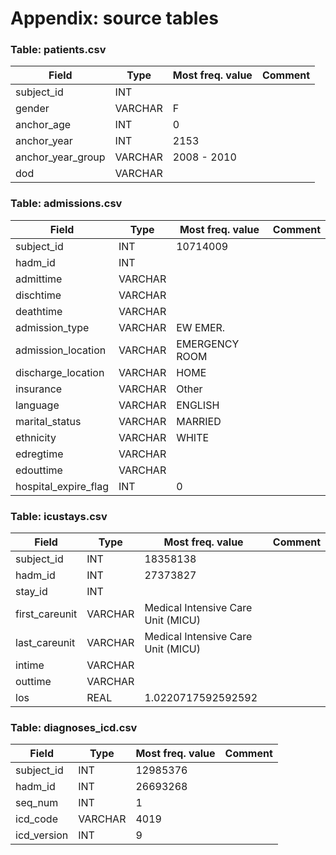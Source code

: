 # Appendix: source tables

### Table: patients.csv

| Field | Type | Most freq. value | Comment |
| --- | --- | --- | --- |
| subject_id | INT |  |  |
| gender | VARCHAR | F |  |
| anchor_age | INT | 0 |  |
| anchor_year | INT | 2153 |  |
| anchor_year_group | VARCHAR | 2008 - 2010 |  |
| dod | VARCHAR |  |  |

### Table: admissions.csv

| Field | Type | Most freq. value | Comment |
| --- | --- | --- | --- |
| subject_id | INT | 10714009 |  |
| hadm_id | INT |  |  |
| admittime | VARCHAR |  |  |
| dischtime | VARCHAR |  |  |
| deathtime | VARCHAR |  |  |
| admission_type | VARCHAR | EW EMER. |  |
| admission_location | VARCHAR | EMERGENCY ROOM |  |
| discharge_location | VARCHAR | HOME |  |
| insurance | VARCHAR | Other |  |
| language | VARCHAR | ENGLISH |  |
| marital_status | VARCHAR | MARRIED |  |
| ethnicity | VARCHAR | WHITE |  |
| edregtime | VARCHAR |  |  |
| edouttime | VARCHAR |  |  |
| hospital_expire_flag | INT | 0 |  |

### Table: icustays.csv

| Field | Type | Most freq. value | Comment |
| --- | --- | --- | --- |
| subject_id | INT | 18358138 |  |
| hadm_id | INT | 27373827 |  |
| stay_id | INT |  |  |
| first_careunit | VARCHAR | Medical Intensive Care Unit (MICU) |  |
| last_careunit | VARCHAR | Medical Intensive Care Unit (MICU) |  |
| intime | VARCHAR |  |  |
| outtime | VARCHAR |  |  |
| los | REAL | 1.0220717592592592 |  |

### Table: diagnoses_icd.csv

| Field | Type | Most freq. value | Comment |
| --- | --- | --- | --- |
| subject_id | INT | 12985376 |  |
| hadm_id | INT | 26693268 |  |
| seq_num | INT | 1 |  |
| icd_code | VARCHAR | 4019 |  |
| icd_version | INT | 9 |  |

